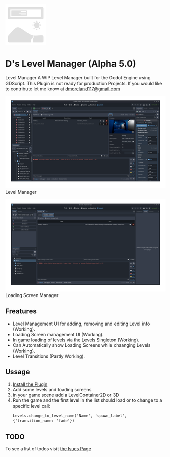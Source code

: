 
![Level Manager UI](icon.png)
# D's Level Manager (Alpha 5.0)

Level Manager 
A WIP Level Manager built for the Godot Engine using GDScript. This Plugin is not ready for production Projects. If you would like to contribute let me know at dmoreland117@gmail.com

![Level Manager UI](screenshots/level_manager_screen.png)
Level Manager 

![Loading Screen Manager UI](screenshots/loading_screen_editor.png)
Loading Screen Manager

## Freatures
* Level Management UI for adding, removing and editing Level info (Working).
* Loading Screen management UI (Working).
* In game loading of levels via the Levels Singleton (Working).
* Can Automatically show Loading Screens while chaanging Levels (Working).
* Level Transitions (Partly Working).

## Ussage
1. [Install the Plugin](https://github.com/dmoreland117/d-s-levels/wiki/Installation-Guide)
2. Add some levels and loading screens
3. in your game scene add a LevelContainer2D or 3D
4. Run the game and the first level in the list should load or to change to a specific level call:
    ```gdscript
    Levels.change_to_level_name('Name', 'spawn_label', {'transition_name: 'fade'})
    ```

## TODO
To see a list of todos visit [the Isues Page](https://github.com/dmoreland117/d-s-levels/issues)